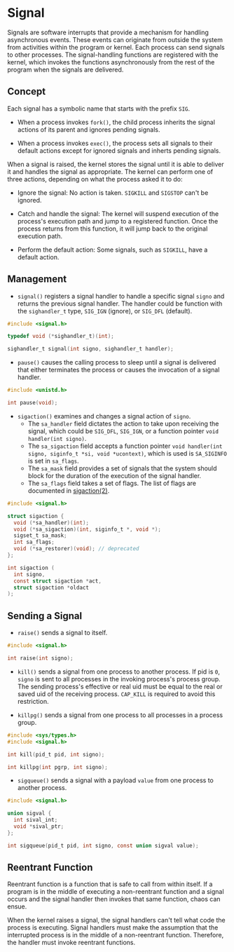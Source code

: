 # Signal

Signals are software interrupts that provide a mechanism for handling asynchronous events. These events can originate from outside the system from activities within the program or kernel. Each process can send signals to other processes. The signal-handling functions are registered with the kernel, which invokes the functions asynchronously from the rest of the program when the signals are delivered.

## Concept

Each signal has a symbolic name that starts with the prefix `SIG`.

- When a process invokes `fork()`, the child process inherits the signal actions of its parent and ignores pending signals.

- When a process invokes `exec()`, the process sets all signals to their default actions except for ignored signals and inherts pending signals.

When a signal is raised, the kernel stores the signal until it is able to deliver it and handles the signal as appropriate. The kernel can perform one of three actions, depending on what the process asked it to do:

- Ignore the signal: No action is taken. `SIGKILL` and `SIGSTOP` can't be ignored.

- Catch and handle the signal: The kernel will suspend execution of the process's execution path and jump to a registered function. Once the process returns from this function, it will jump back to the original execution path.

- Perform the default action: Some signals, such as `SIGKILL`, have a default action.

## Management

- `signal()` registers a signal handler to handle a specific signal `signo` and returns the previous signal handler. The handler could be function with the `sighandler_t` type, `SIG_IGN` (ignore), or `SIG_DFL` (default).

```c
#include <signal.h>

typedef void (*sighandler_t)(int);

sighandler_t signal(int signo, sighandler_t handler);
```

- `pause()` causes the calling process to sleep until a signal is delivered that either terminates the process or causes the invocation of a signal handler.

```c
#include <unistd.h>

int pause(void);
```

- `sigaction()` examines and changes a signal action of `signo`.
  - The `sa_handler` field dictates the action to take upon receiving the signal, which could be `SIG_DFL`, `SIG_IGN`, or a function pointer `void handler(int signo)`.
  - The `sa_sigaction` field accepts a function pointer `void handler(int signo, siginfo_t *si, void *ucontext)`, which is used is `SA_SIGINFO` is set in `sa_flags`.
  - The `sa_mask` field provides a set of signals that the system should block for the duration of the execution of the signal handler.
  - The `sa_flags` field takes a set of flags. The list of flags are documented in [sigaction(2)](https://man7.org/linux/man-pages/man2/sigaction.2.html).

```c
#include <signal.h>

struct sigaction {
  void (*sa_handler)(int);
  void (*sa_sigaction)(int, siginfo_t *, void *);
  sigset_t sa_mask;
  int sa_flags;
  void (*sa_restorer)(void); // deprecated
};

int sigaction (
  int signo,
  const struct sigaction *act,
  struct sigaction *oldact
);
```

## Sending a Signal

- `raise()` sends a signal to itself.

```c
#include <signal.h>

int raise(int signo);
```

- `kill()` sends a signal from one process to another process. If pid is `0`, `signo` is sent to all processes in the invoking process's process group. The sending process's effective or real uid must be equal to the real or saved uid of the receiving process. `CAP_KILL` is required to avoid this restriction.

- `killpg()` sends a signal from one process to all processes in a process group.

```c
#include <sys/types.h>
#include <signal.h>

int kill(pid_t pid, int signo);

int killpg(int pgrp, int signo);
```

- `sigqueue()` sends a signal with a payload `value` from one process to another process.

```c
#include <signal.h>

union sigval {
  int sival_int;
  void *sival_ptr;
};

int sigqueue(pid_t pid, int signo, const union sigval value);
```

## Reentrant Function

Reentrant function is a function that is safe to call from within itself. If a program is in the middle of executing a non-reentrant function and a signal occurs and the signal handler then invokes that same function, chaos can ensue.

When the kernel raises a signal, the signal handlers can't tell what code the process is executing. Signal handlers must make the assumption that the interrupted process is in the middle of a non-reentrant function. Therefore, the handler must invoke reentrant functions.
